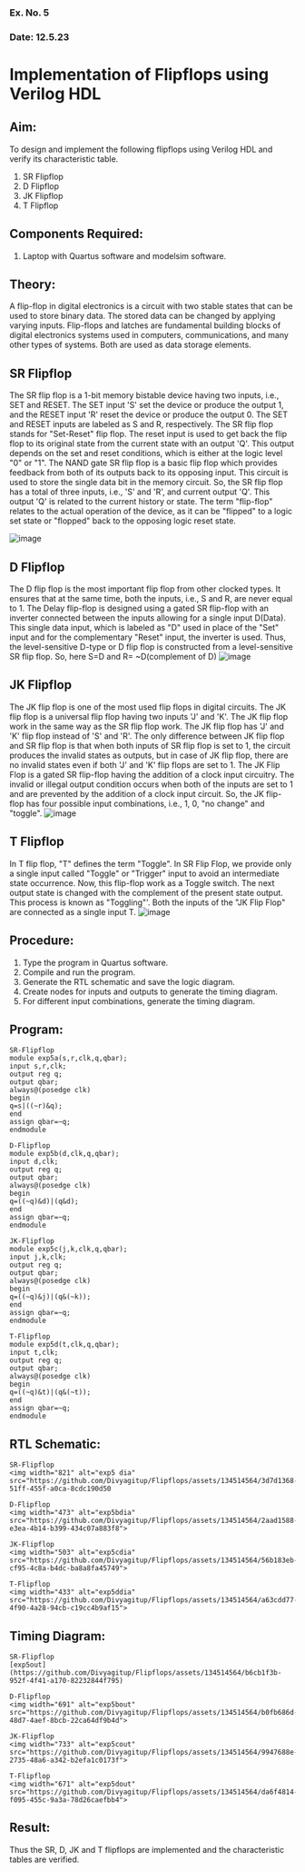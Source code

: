 ### Ex. No. 5
### Date: 12.5.23
# Implementation of Flipflops using Verilog HDL
## Aim:
To design and implement the following flipflops using Verilog HDL and verify its characteristic table.
1.	SR Flipflop
2.	D Flipflop
3.	JK Flipflop
4.	T Flipflop
## Components Required:
1.	Laptop with Quartus software and modelsim software.
## Theory:
A flip-flop in digital electronics is a circuit with two stable states that can be used to store binary data. The stored data can be changed by applying varying inputs. Flip-flops and latches are fundamental building blocks of digital electronics systems used in computers, communications, and many other types of systems. Both are used as data storage elements.
## SR Flipflop
The SR flip flop is a 1-bit memory bistable device having two inputs, i.e., SET and RESET. The SET input 'S' set the device or produce the output 1, and the RESET input 'R' reset the device or produce the output 0. The SET and RESET inputs are labeled as S and R, respectively.
The SR flip flop stands for "Set-Reset" flip flop. The reset input is used to get back the flip flop to its original state from the current state with an output 'Q'. This output depends on the set and reset conditions, which is either at the logic level "0" or "1".
The NAND gate SR flip flop is a basic flip flop which provides feedback from both of its outputs back to its opposing input. This circuit is used to store the single data bit in the memory circuit. So, the SR flip flop has a total of three inputs, i.e., 'S' and 'R', and current output 'Q'. This output 'Q' is related to the current history or state. The term "flip-flop" relates to the actual operation of the device, as it can be "flipped" to a logic set state or "flopped" back to the opposing logic reset state.

![image](https://github.com/rvinifa/Flipflops/assets/133735746/725727f1-85ef-4b56-8fb5-5fd470d8d207)
 

## D Flipflop
The D flip flop is the most important flip flop from other clocked types. It ensures that at the same time, both the inputs, i.e., S and R, are never equal to 1. The Delay flip-flop is designed using a gated SR flip-flop with an inverter connected between the inputs allowing for a single input D(Data).
This single data input, which is labeled as "D" used in place of the "Set" input and for the complementary "Reset" input, the inverter is used. Thus, the level-sensitive D-type or D flip flop is constructed from a level-sensitive SR flip flop.
So, here S=D and R= ~D(complement of D)
![image](https://github.com/rvinifa/Flipflops/assets/133735746/c9c8383d-6f6d-48c6-b35b-2a2fa28178ed)
 
## JK Flipflop
The JK flip flop is one of the most used flip flops in digital circuits. The JK flip flop is a universal flip flop having two inputs 'J' and 'K'. The JK flip flop work in the same way as the SR flip flop work. The JK flip flop has 'J' and 'K' flip flop instead of 'S' and 'R'. The only difference between JK flip flop and SR flip flop is that when both inputs of SR flip flop is set to 1, the circuit produces the invalid states as outputs, but in case of JK flip flop, there are no invalid states even if both 'J' and 'K' flip flops are set to 1. The JK Flip Flop is a gated SR flip-flop having the addition of a clock input circuitry. The invalid or illegal output condition occurs when both of the inputs are set to 1 and are prevented by the addition of a clock input circuit. So, the JK flip-flop has four possible input combinations, i.e., 1, 0, "no change" and "toggle". 
 ![image](https://github.com/rvinifa/Flipflops/assets/133735746/ad5d7905-7ed9-4ddb-ba91-4e284fc151d6)


## T Flipflop
In T flip flop, "T" defines the term "Toggle". In SR Flip Flop, we provide only a single input called "Toggle" or "Trigger" input to avoid an intermediate state occurrence. Now, this flip-flop work as a Toggle switch. The next output state is changed with the complement of the present state output. This process is known as "Toggling"'. Both the inputs of the "JK Flip Flop" are connected as a single input T.
 ![image](https://github.com/rvinifa/Flipflops/assets/133735746/d8ebd20c-4a91-4496-bd67-2239ab1a0798)

## Procedure:
1.	Type the program in Quartus software.
2.	Compile and run the program.
3.	Generate the RTL schematic and save the logic diagram.
4.	Create nodes for inputs and outputs to generate the timing diagram.
5.	For different input combinations, generate the timing diagram.


## Program:
~~~
SR-Flipflop
module exp5a(s,r,clk,q,qbar);
input s,r,clk;
output reg q;
output qbar;
always@(posedge clk)
begin
q=s|((~r)&q);
end
assign qbar=~q;
endmodule
~~~
~~~
D-Flipflop
module exp5b(d,clk,q,qbar);
input d,clk;
output reg q;
output qbar;
always@(posedge clk)
begin
q=((~q)&d)|(q&d);
end
assign qbar=~q;
endmodule
~~~
~~~
JK-Flipflop
module exp5c(j,k,clk,q,qbar);
input j,k,clk;
output reg q;
output qbar;
always@(posedge clk)
begin
q=((~q)&j)|(q&(~k));
end
assign qbar=~q;
endmodule
~~~
~~~
T-Flipflop
module exp5d(t,clk,q,qbar);
input t,clk;
output reg q;
output qbar;
always@(posedge clk)
begin
q=((~q)&t)|(q&(~t));
end
assign qbar=~q;
endmodule
~~~

## RTL Schematic:
~~~
SR-Flipflop
<img width="821" alt="exp5 dia" src="https://github.com/Divyagitup/Flipflops/assets/134514564/3d7d1368-51ff-455f-a0ca-8cdc190d50

D-Flipflop
<img width="473" alt="exp5bdia" src="https://github.com/Divyagitup/Flipflops/assets/134514564/2aad1588-e3ea-4b14-b399-434c07a883f8">

JK-Flipflop
<img width="503" alt="exp5cdia" src="https://github.com/Divyagitup/Flipflops/assets/134514564/56b183eb-cf95-4c8a-b4dc-ba8a8fa45749">

T-Flipflop
<img width="433" alt="exp5ddia" src="https://github.com/Divyagitup/Flipflops/assets/134514564/a63cdd77-4f90-4a28-94cb-c19cc4b9af15">
~~~




## Timing Diagram:
~~~
SR-Flipflop
[exp5out](https://github.com/Divyagitup/Flipflops/assets/134514564/b6cb1f3b-952f-4f41-a170-82232844f795)

D-Flipflop
<img width="691" alt="exp5bout" src="https://github.com/Divyagitup/Flipflops/assets/134514564/b0fb686d-48d7-4aef-8bcb-22ca64df9b4d"> 

JK-Flipflop
<img width="733" alt="exp5cout" src="https://github.com/Divyagitup/Flipflops/assets/134514564/9947688e-2735-48a6-a342-b2efa1c0173f">

T-Flipflop
<img width="671" alt="exp5dout" src="https://github.com/Divyagitup/Flipflops/assets/134514564/da6f4814-f095-455c-9a3a-78d26caefbb4">
~~~

## Result:
Thus the SR, D, JK and T flipflops are implemented and the characteristic tables are verified.

